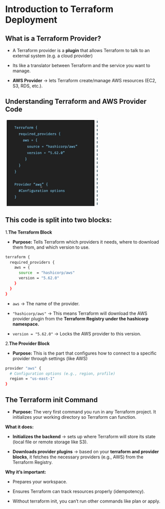 # **Introduction to Terraform Deployment**

**What is a Terraform Provider?**
---
- A Terraform provider is a **plugin** that allows Terraform to talk to an external system (e.g. a cloud provider)

- Its like a translator between Terraform and the service you want to manage.

- **AWS Provider** → lets Terraform create/manage AWS resources (EC2, S3, RDS, etc.).

**Understanding Terraform and AWS Provider Code**
---
![alt text](Screenshots/image-1.png)

**This code is split into two blocks:**
---

1.**The Terraform Block**

- **Purpose:** Tells Terraform which providers it needs, where to download them from, and which version to use.

```bash
terraform {
  required_providers {
    aws = {
      source  = "hashicorp/aws"
      version = "5.62.0"
    }
  }
}
```
- `aws` → The name of the provider.

- `"hashicorp/aws"` → This means Terraform will download the AWS provider plugin from the **Terraform Registry under the hashicorp namespace.**
- `version = "5.62.0"` → Locks the AWS provider to this version.

2.**The Provider Block**

- **Purpose:** This is the part that configures  how to connect to a specific provider through settings (like AWS)

```bash
provider "aws" {
  # Configuration options (e.g., region, profile)
  region = "us-east-1"
}
```
**The Terraform init Command**
---
- **Purpose:** The very first command you run in any Terraform project. It initializes your working directory so Terraform can function.

**What it does:**

- **Initializes the backend** → sets up where Terraform will store its state (local file or remote storage like S3).

- **Downloads provider plugins** → based on your **terraform and provider blocks**, it fetches the necessary providers (e.g., AWS) from the Terraform Registry.

**Why it’s important:**

- Prepares your workspace.

- Ensures Terraform can track resources properly (idempotency).

- Without terraform init, you can’t run other commands like plan or apply.